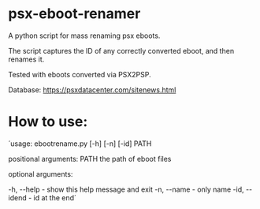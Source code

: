 # psx-eboot-renamer

A python script for mass renaming psx eboots.

The script captures the ID of any correctly converted eboot, and then renames it.

Tested with eboots converted via PSX2PSP.

Database: https://psxdatacenter.com/sitenews.html

# How to use:

´usage: ebootrename.py [-h] [-n] [-id] PATH

positional arguments:
  PATH          the path of eboot files

optional arguments:

  -h, --help   - show this help message and exit
  -n, --name   - only name
  -id, --idend - id at the end´